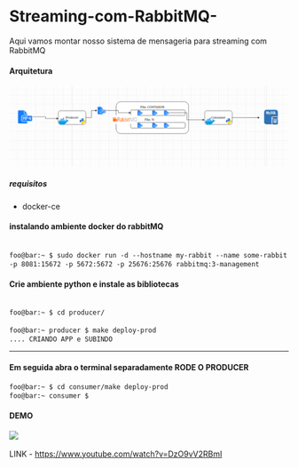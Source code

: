 # Streaming-com-RabbitMQ-
Aqui vamos montar nosso sistema de mensageria para streaming com RabbitMQ

#### Arquitetura 
![](image.png)


##### requisitos 

* docker-ce  

#### instalando ambiente docker do rabbitMQ
```console

foo@bar:~ $ sudo docker run -d --hostname my-rabbit --name some-rabbit -p 8081:15672 -p 5672:5672 -p 25676:25676 rabbitmq:3-management      

```

#### Crie ambiente python e instale as bibliotecas
```console

foo@bar:~ $ cd producer/

foo@bar:~ producer $ make deploy-prod
.... CRIANDO APP e SUBINDO

```
---
#### Em seguida abra o terminal separadamente RODE O PRODUCER
```console
foo@bar:~ $ cd consumer/make deploy-prod
foo@bar:~ consumer $ 

```


#### DEMO 

![](https://media.giphy.com/media/UrhsiAqpRVm73Psskz/giphy.gif)


LINK - https://www.youtube.com/watch?v=DzO9vV2RBmI
